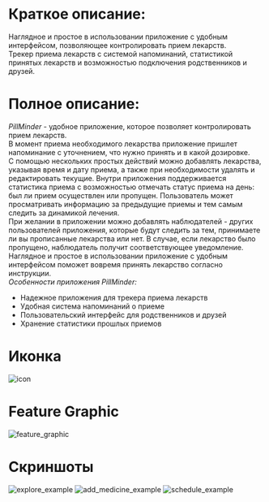# Краткое описание:
Наглядное и простое в использовании приложение с удобным интерфейсом, позволяющее контролировать прием лекарств.  
Трекер приема лекарств с системой напоминаний, статистикой принятых лекарств и возможностью подключения родственников и друзей.

# Полное описание:
*PillMinder* - удобное приложение, которое позволяет контролировать прием лекарств.  
В момент приема необходимого лекарства приложение пришлет напоминание с уточнением, что нужно принять и в какой дозировке.  
С помощью нескольких простых действий можно добавлять лекарства, указывая время и дату приема, а также при необходимости удалять и редактировать текущие.
Внутри приложения поддерживается статистика приема с возможностью отмечать статус приема на день: был ли прием осуществлен или пропущен. Пользователь может просматривать информацию за предыдущие приемы и тем самым следить за динамикой лечения.  
При желании в приложении можно добавлять наблюдателей - других пользователей приложения, которые будут следить за тем, принимаете ли вы прописанные лекарства или нет. В случае, если лекарство было пропущено, наблюдатель получит соответствующее уведомление.  
Наглядное и простое в использовании приложение с удобным интерфейсом поможет вовремя принять лекарство согласно инструкции.  
*Особенности приложения PillMinder:*
- Надежное приложения для трекера приема лекарств
- Удобная система напоминаний о приеме
- Пользовательский интерфейс для родственников и друзей
- Хранение статистики прошлых приемов
# Иконка
![icon](pill_minder_icon_v2-playstore.png)
# Feature Graphic
![feature_graphic](PillMinder%20%20-%20Feature%20Graphic.png)
# Скриншоты
![explore_example](explore_example.png)
![add_medicine_example](add_medicine_example.png)
![schedule_example](schedule_example.png)
